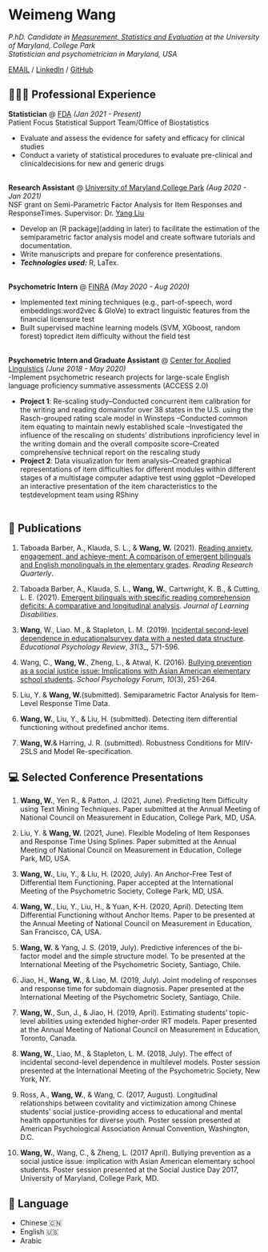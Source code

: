 # Weimeng Wang

_P.hD. Candidate in [Measurement, Statistics and Evaluation](https://education.umd.edu/measurement-statistics-evaluation-program) at the University of Maryland, College Park_<br>
_Statistician and psychometrician in Maryland, USA_<br>

[EMAIL](weimengbonnie@gmail.com) / [LinkedIn](https://www.linkedin.com/in/weimengwang) / [GitHub](https://github.com/wwang1370)

## 👩🏼‍💻 Professional Experience

**Statistician** @ [FDA](https://www.fda.gov/) _(Jan 2021 - Present)_ <br>
Patient Focus Statistical Support Team/Office of Biostatistics
  - Evaluate and assess the evidence for safety and efficacy for clinical studies
  - Conduct a variety of statistical procedures to evaluate pre-clinical and clinicaldecisions for new and generic drugs
<br><br>

**Research Assistant** @ [University of Maryland,College Park](https://education.umd.edu/measurement-statistics-evaluation-program) _(Aug 2020 - Jan 2021)_ <br>
NSF grant on Semi-Parametric Factor Analysis for Item Responses and ResponseTimes. Supervisor: Dr. [Yang Liu](http://www.terpconnect.umd.edu/~yliu87/)
  - Develop an [R package](adding in later) to facilitate the estimation of the semiparametric factor analysis model and create software tutorials and documentation.
  - Write manuscripts and prepare for conference presentations.
  - **_Technologies used:_** R, LaTex.
<br><br>

**Psychometric Intern** @ [FINRA](https://www.finra.org/#/) _(May 2020 - Aug 2020)_<br>
- Implemented text mining techniques (e.g., part-of-speech, word embeddings:word2vec & GloVe) to extract linguistic features from the financial licensure test
- Built supervised machine learning models (SVM, XGboost, random forest) topredict item difficulty without the field test
<br><br>

**Psychometric Intern and Graduate Assistant** @ [Center for Applied Linguistics](https://www.cal.org/) _(June 2018 - May 2020)_<br>
-Implement psychometric research projects for large-scale English language proficiency summative assessments (ACCESS 2.0)
- **Project 1**:  Re-scaling study–Conducted concurrent item calibration for the writing and reading domainsfor over 38 states in the U.S. using the Rasch-grouped rating scale model in Winsteps
–Conducted common item equating to maintain newly established scale
–Investigated the influence of the rescaling on students’ distributions inproficiency level in the writing domain and the overall composite score–Created comprehensive technical report on the rescaling study
- **Project 2**:  Data visualization for item analysis–Created graphical representations of item difficulties for different modules within different stages of a multistage computer adaptive test using ggplot
–Developed an interactive presentation of the item characteristics to the testdevelopment team using RShiny
<br><br>


## 📖 Publications

1. Taboada Barber, A., Klauda, S. L., & **Wang, W.** (2021). [Reading anxiety, engagement, and achieve-ment: A comparison of emergent bilinguals and  English monolinguals in the elementary grades](https://ila.onlinelibrary.wiley.com/doi/10.1002/rrq.398). _Reading Research Quarterly_.

2. Taboada Barber, A., Klauda, S. L., **Wang, W.**, Cartwright, K. B., & Cutting, L. E. (2021). [Emergent bilinguals with specific reading comprehension deficits: A comparative and longitudinal analysis](https://journals.sagepub.com/doi/10.1177/0022219420983247). _Journal of Learning Disabilities_.

3. **Wang**, W., Liao.  M., & Stapleton, L. M. (2019). [Incidental second-level dependence in educationalsurvey data with a nested data structure](https://link.springer.com/article/10.1007/s10648-019-09480-6). _Educational Psychology Review_, _31_(3_, 571-596.

4. Wang, C., **Wang, W.**, Zheng, L., & Atwal, K. (2016). [Bullying prevention as a social justice issue: Implications with Asian American elementary  school students](https://eric.ed.gov/?id=EJ1149003). _School Psychology Forum_, _10_(3), 251-264.

5. Liu, Y. & **Wang, W.**(submitted). Semiparametric Factor Analysis for Item-Level Response Time Data.

6. **Wang, W.**, Liu, Y., & Liu, H. (submitted). Detecting item differential functioning without predefined anchor items.

7. **Wang, W.**&  Harring,  J.  R.  (submitted). Robustness  Conditions  for  MIIV-2SLS  and  Model  Re-specification.

## 💻 Selected Conference Presentations

1. **Wang, W.**, Yen R., & Patton, J. (2021, June). Predicting Item Difficulty using Text Mining Techniques. Paper submitted at the Annual Meeting of National Council on Measurement in Education, College Park, MD, USA.

2. Liu, Y. & **Wang, W.** (2021, June). Flexible Modeling of Item Responses and Response Time Using Splines. Paper submitted at the Annual Meeting of National Council on Measurement in Education, College Park, MD, USA.

3. **Wang, W.**, Liu, Y., & Liu, H. (2020, July). An Anchor-Free Test of Differential Item Functioning. Paper accepted at the International Meeting of the Psychometric Society, College Park, MD, USA.

4. **Wang, W.**, Liu, Y., Liu, H., & Yuan, K-H. (2020, April). Detecting Item Differential Functioning without Anchor Items.  Paper to be presented at the Annual Meeting of National Council on Measurement in Education, San Francisco, CA, USA.

5. **Wang, W.** & Yang, J. S. (2019, July). Predictive inferences of the bi-factor model and the simple structure model. To be presented at the International Meeting of the Psychometric Society, Santiago, Chile.

6. Jiao, H., **Wang, W.**, & Liao, M. (2019, July). Joint modeling of responses and response time for subdomain diagnosis.  Paper presented at the International Meeting of the Psychometric Society, Santiago, Chile.

7. **Wang, W.**, Sun, J., & Jiao, H. (2019, April). Estimating students’ topic-level abilities using extended higher-order IRT models. Paper presented at the Annual Meeting of National Council on Measurement in Education, Toronto, Canada.

8. **Wang, W.**, Liao, M., & Stapleton, L. M. (2018, July). The effect of incidental second-level dependence in multilevel models. Poster session presented at the International Meeting of the Psychometric Society, New York, NY.

9. Ross, A., **Wang, W.**, & Wang, C. (2017, August). Longitudinal relationships between covitality and victimization among Chinese students’ social justice-providing access to educational and mental health opportunities for diverse youth. Poster session presented at American Psychological Association Annual Convention, Washington, D.C.

10. **Wang, W.**, Wang, C., & Zheng, L. (2017 April). Bullying prevention as a social justice issue: implication with Asian American elementary school students. Poster session presented at the Social Justice Day 2017, University of Maryland, College Park, MD.

## 💬 Language

- Chinese 🇨🇳
- English 🇺🇸
- Arabic 



